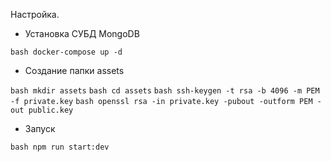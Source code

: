 Настройка.

- Установка СУБД MongoDB

`bash docker-compose up -d`

- Создание папки assets

`bash mkdir assets`
`bash cd assets`
`bash ssh-keygen -t rsa -b 4096 -m PEM -f private.key`
`bash openssl rsa -in private.key -pubout -outform PEM -out public.key`

- Запуск

`bash npm run start:dev`
